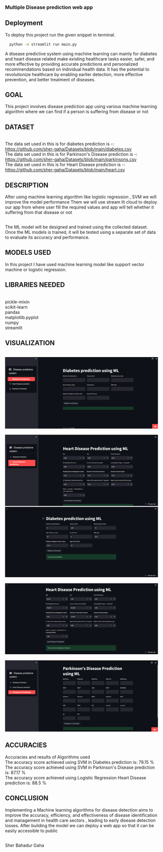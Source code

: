 ### Multiple Disease prediction web app

## Deployment

To deploy this project run the given snippet in terminal.

```bash
  python -m streamlit run main.py
```
<p>A disease predictive system using machine learning can mainly for diabetes and heart disease related make existing healthcare tasks easier, safer, and more effective by providing accurate predictions and personalized recommendations based on individual health data. It has the potential to revolutionize healthcare by enabling earlier detection, more effective prevention, and better treatment of diseases.</p>


## GOAL

This project involves disease prediction app using various machine learning algorithm where we can find if a person is suffering from disease or not

## DATASET

<br>The data set used in this is for diabetes prediction is -: https://github.com/sher-gaha/Datasets/blob/main/diabetes.csv
<br>The data set used in this is for Parkinson's Disease prediction is -: https://github.com/sher-gaha/Datasets/blob/main/parkinsons.csv
<br>The data set used in this is for Heart Disease prediction is -: https://github.com/sher-gaha/Datasets/blob/main/heart.csv

## DESCRIPTION

After using machine learning algorithm like logistic regression , SVM we will improve the model performance
Them we will use stream lit cloud to deploy our app from where user fill the required values and app will tell whether it suffering from that disease or not

<br>The ML model will be designed and trained using the collected dataset.
<br>Once the ML models is trained, it will be tested using a separate set of data to evaluate its accuracy and performance.


## MODELS USED

In this project I have used machine learning model like support vector machine or logistic regression.

## LIBRARIES NEEDED

<br>pickle-mixin
<br>scikit-learn
<br>pandas
<br>matplotlib.pyplot
<br>numpy
<br>streamlit

## VISUALIZATION

<br>![dataset](https://github.com/sher-gaha/Disease_prediction/blob/main/images/img1.png)</br>
<br>![accuracy](https://github.com/sher-gaha/Disease_prediction/blob/main/images/Screenshot%202023-03-31%20212018.png)
<br>![multiple prediction](https://github.com/sher-gaha/Disease_prediction/blob/main/images/Screenshot%202023-03-31%20211719.png)</br>
<br>![multiple prediction](https://github.com/sher-gaha/Disease_prediction/blob/main/images/Screenshot%202023-03-31%20211527.png)</br>
<br>![hr](https://github.com/sher-gaha/Disease_prediction/blob/main/images/img2.png)

## ACCURACIES

Accuracies and results of Algorithms used
<br>The accuracy score achieved using SVM in Diabetes prediction is: 79.15 %
<br>The accuracy score achieved using SVM in Parkinson's Disease prediction is: 87.17 %
<br>The accuracy score achieved using Logistic Regression Heart Disease prediction is: 88.5 %

## CONCLUSION

Implementing a Machine learning algorithms for disease detection aims to improve the accuracy, efficiency, and effectiveness of disease identification and management in health care sectors , leading to early disease detection losses.
After building the model we can deploy a web app so that it can be easily accessible to public

<br>Sher Bahadur Gaha</br>
